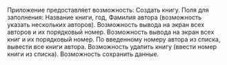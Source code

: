 Приложение предоставляет возможность:
Создать книгу. Поля для заполнения: Название книги, год, Фамилия автора (возможность указать нескольких авторов).
Возможность вывода на экран всех авторов и их порядковый номер.
Возможность вывода на экран всех книг и их порядковый номер.
По введенному номеру автора из списка, вывести все книги автора.
Возможность удалить книгу (ввести номер книги из списка).
Возможность сохранить данные.
